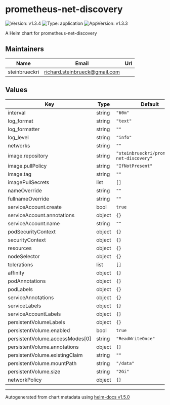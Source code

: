 # prometheus-net-discovery

![Version: v1.3.4](https://img.shields.io/badge/Version-v1.3.4-informational?style=flat-square) ![Type: application](https://img.shields.io/badge/Type-application-informational?style=flat-square) ![AppVersion: v1.3.3](https://img.shields.io/badge/AppVersion-v1.3.3-informational?style=flat-square)

A Helm chart for prometheus-net-discovery

## Maintainers

| Name | Email | Url |
| ---- | ------ | --- |
| steinbrueckri | richard.steinbrueck@gmail.com |  |

## Values

| Key | Type | Default | Description |
|-----|------|---------|-------------|
| interval | string | `"60m"` |  |
| log_format | string | `"text"` |  |
| log_formatter | string | `""` |  |
| log_level | string | `"info"` |  |
| networks | string | `""` |  |
| image.repository | string | `"steinbrueckri/prometheus-net-discovery"` |  |
| image.pullPolicy | string | `"IfNotPresent"` |  |
| image.tag | string | `""` |  |
| imagePullSecrets | list | `[]` |  |
| nameOverride | string | `""` |  |
| fullnameOverride | string | `""` |  |
| serviceAccount.create | bool | `true` |  |
| serviceAccount.annotations | object | `{}` |  |
| serviceAccount.name | string | `""` |  |
| podSecurityContext | object | `{}` |  |
| securityContext | object | `{}` |  |
| resources | object | `{}` |  |
| nodeSelector | object | `{}` |  |
| tolerations | list | `[]` |  |
| affinity | object | `{}` |  |
| podAnnotations | object | `{}` |  |
| podLabels | object | `{}` |  |
| serviceAnnotations | object | `{}` |  |
| serviceLabels | object | `{}` |  |
| serviceAccountLabels | object | `{}` |  |
| persistentVolumeLabels | object | `{}` |  |
| persistentVolume.enabled | bool | `true` |  |
| persistentVolume.accessModes[0] | string | `"ReadWriteOnce"` |  |
| persistentVolume.annotations | object | `{}` |  |
| persistentVolume.existingClaim | string | `""` |  |
| persistentVolume.mountPath | string | `"/data"` |  |
| persistentVolume.size | string | `"2Gi"` |  |
| networkPolicy | object | `{}` |  |

----------------------------------------------
Autogenerated from chart metadata using [helm-docs v1.5.0](https://github.com/norwoodj/helm-docs/releases/v1.5.0)
